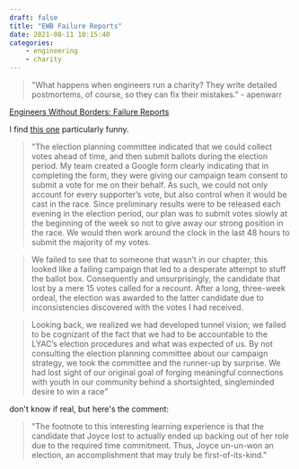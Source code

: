 ```yaml
---
draft: false
title: "EWB Failure Reports"
date: 2021-08-11 10:15:40
categories: 
    - engineering
    - charity
---
```


> "What happens when engineers run a charity? They write detailed postmortems, of course, so they can fix their mistakes." - apenwarr

[Engineers Without Borders: Failure Reports](http://reports.ewb.ca/failure/)

I find [this one](http://reports.ewb.ca/2016/01/04/the-consequences-of-overlooking-long%c2%adterm-goals-how-i-un%c2%adwon-an-election/) particularly funny.

> "The election planning committee indicated that we could collect votes ahead of time, and then submit ballots during the election period. My team created a Google form clearly indicating that in completing the form, they were giving our campaign team consent to submit a vote for me on their behalf. As such, we could not only account for every supporter’s vote, but also control when it would be cast in the race. Since preliminary results were to be released each evening in the election period, our plan was to submit votes slowly at the beginning of the week so not to give away our strong position in the race. We would then work around the clock in the last 48 hours to submit the majority of my votes.

> We failed to see that to someone that wasn’t in our chapter, this looked like a failing campaign that led to a desperate attempt to stuff the ballot box. Consequently and unsurprisingly, the candidate that lost by a mere 15 votes called for a recount. After a long, three-­week ordeal, the election was awarded to the latter candidate due to inconsistencies discovered with the votes I had received.

> Looking back, we realized we had developed tunnel vision; we failed to be cognizant of the fact that we had to be accountable to the LYAC’s election procedures and what was expected of us. By not consulting the election planning committee about our campaign strategy, we took the committee and the runner­-up by surprise. We had lost sight of our original goal of forging meaningful connections with youth in our community behind a shortsighted, single­minded desire to win a race"

don't know if real, but here's the comment:

> "The footnote to this interesting learning experience is that the candidate that Joyce lost to actually ended up backing out of her role due to the required time commitment. Thus, Joyce un-un-won an election, an accomplishment that may truly be first-of-its-kind."